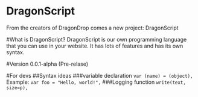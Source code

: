 # DragonScript
From the creators of DragonDrop comes a new project: DragonScript

#What is DragonScript?
DragonScript is our own programming language that you can use in your website. It has lots of features and has its own syntax.

#Version
0.0.1-alpha (Pre-relase)

#For devs
##Syntax ideas
###variable declaration
```var (name) = (object),```
Example:
```var foo = "Hello, world!",```
###Logging function
```write(text, size=p),```
